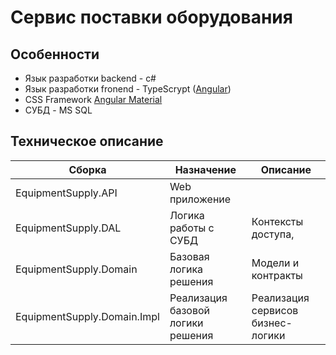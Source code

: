 # Сервис поставки оборудования


## Особенности

  - Язык разработки backend - c#
  - Язык разработки fronend - TypeScrypt ([Angular](https://angular.io/))
  - CSS Framework [Angular Material](https://material.angular.io/)
  - СУБД - MS SQL

## Техническое описание
| Сборка | Назначение  | Описание  |
|--|--|--|
| EquipmentSupply.API |Web приложение  | |
| EquipmentSupply.DAL |Логика работы с СУБД | Контексты доступа,  |
| EquipmentSupply.Domain | Базовая логика решения | Модели и контракты  |
| EquipmentSupply.Domain.Impl | Реализация базовой логики решения | Реализация сервисов бизнес-логики  ||

